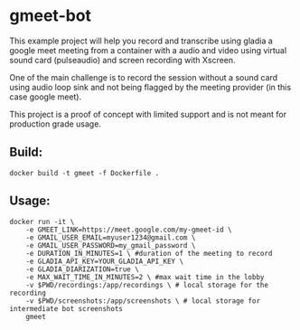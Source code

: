 # gmeet-bot

This example project will help you record and transcribe using gladia a google meet meeting from a container with a audio and video using virtual sound card (pulseaudio) and screen recording with Xscreen.

One of the main challenge is to record the session without a sound card using audio loop sink and not being flagged by the meeting provider (in this case google meet).

This project is a proof of concept with limited support and is not meant for production grade usage.

## Build:

```
docker build -t gmeet -f Dockerfile .
```

## Usage:

```
docker run -it \
    -e GMEET_LINK=https://meet.google.com/my-gmeet-id \
    -e GMAIL_USER_EMAIL=myuser1234@gmail.com \
    -e GMAIL_USER_PASSWORD=my_gmail_password \
    -e DURATION_IN_MINUTES=1 \ #duration of the meeting to record
    -e GLADIA_API_KEY=YOUR_GLADIA_API_KEY \
    -e GLADIA_DIARIZATION=true \
    -e MAX_WAIT_TIME_IN_MINUTES=2 \ #max wait time in the lobby
    -v $PWD/recordings:/app/recordings \ # local storage for the recording
    -v $PWD/screenshots:/app/screenshots \ # local storage for intermediate bot screenshots
    gmeet
```
